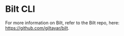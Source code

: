 # Bilt CLI

For more information on Bilt, refer to the Bilt repo, here:
<https://github.com/giltayar/bilt>.
